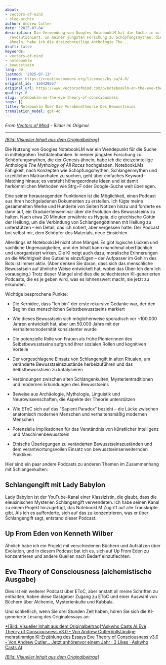 ```yaml
---
about:
- vectors-of-mind
- blog-archiv
author: Andrew Cutler
date: '2025-07-04'
description: Die Verwendung von Googles NotebookLM hat die Suche in mittelgroßen Textdatenbanken
  revolutioniert. In meiner jüngsten Forschung zu Schöpfungsmythen, die der Genesis
  ähneln, habe ich die dreizehnteilige Anthologie The...
draft: false
keywords:
- vectors-of-mind
- notebooklm
- bewusstsein
lang: de
lastmod: '2025-07-13'
license: https://creativecommons.org/licenses/by-sa/4.0/
original_id: '150429567'
original_url: https://www.vectorsofmind.com/p/notebooklm-on-the-eve-theory-of-consciousness
quality: 6
slug: notebooklm-on-the-eve-theory-of-consciousness
tags: []
title: Notebooklm Über Die Vorabendtheorie Des Bewusstseins
translation_model: gpt-4o
---
```


*From [Vectors of Mind](https://www.vectorsofmind.com/p/notebooklm-on-the-eve-theory-of-consciousness) - Bilder im Original.*

---

[*[Bild: Visueller Inhalt aus dem Originalbeitrag]*](https://substackcdn.com/image/fetch/$s_!lFMD!,f_auto,q_auto:good,fl_progressive:steep/https%3A%2F%2Fsubstack-post-media.s3.amazonaws.com%2Fpublic%2Fimages%2Fb01016e3-dfc2-47fa-88fd-8eeae782f5a5_1792x1928.heic)

Die Nutzung von Googles NotebookLM war ein Wendepunkt für die Suche in mittelgroßen Textdatenbanken. In meiner jüngsten Forschung zu Schöpfungsmythen, die der Genesis ähneln, habe ich die dreizehnteilige Anthologie _The Mythology of All Races_ hochgeladen. NotebookLMs Fähigkeit, nach Konzepten wie Schöpfungsmythen, Schlangenmythen und urzeitlichen Matriarchaten zu suchen, geht über einfaches Keyword-Matching hinaus; es versteht höhergeordnete Ideen und ist damit herkömmlichen Methoden wie Strg+F oder Google-Suche weit überlegen.

Eine seiner herausragenden Funktionen ist die Möglichkeit, einen Podcast aus Ihren hochgeladenen Dokumenten zu erstellen. Ich fügte meine gesammelten Werke und Hunderte von Seiten Notizen hinzu und forderte es dann auf, ein Graduiertenseminar über die Evolution des Bewusstseins zu halten. Nach etwa 20 Minuten erwähnte es Hygeia, die griechische Göttin der Heilung, um die Verbindung von Schlangengöttinnen mit Heilung zu unterstützen – ein Detail, das ich notiert, aber vergessen hatte. Der Podcast bot selbst mir, dem Schöpfer des Materials, neue Einsichten.

Allerdings ist NotebookLM nicht ohne Mängel. Es gibt logische Lücken und sachliche Ungenauigkeiten, und der Inhalt kann manchmal oberflächlich und unorganisiert wirken. Die KI neigt auch dazu, moralische Erinnerungen an die Wichtigkeit des Gutseins einzufügen – der Aufpasser im Gehirn des Bots ist immer aktiv. (Aber denken Sie daran, dass sich das menschliche Bewusstsein auf ähnliche Weise entwickelt hat, wobei das Über-Ich dem Ich vorausging.) Trotz dieser Mängel sind dies die schlechtesten KI-generierten Podcasts, die es je geben wird, was es lohnenswert macht, sie jetzt zu erkunden.

Wichtige besprochene Punkte:

 * Die Kernidee, dass "Ich bin" der erste rekursive Gedanke war, der den Beginn des menschlichen Selbstbewusstseins markiert

 * Wie dieses Bewusstsein sich möglicherweise sporadisch vor ~100.000 Jahren entwickelt hat, aber um 50.000 Jahre mit der Verhaltensmodernität konsistenter wurde

 * Die potenzielle Rolle von Frauen als frühe Pionierinnen des Selbstbewusstseins aufgrund ihrer sozialen Rollen und kognitiven Vorteile

 * Der vorgeschlagene Einsatz von Schlangengift in alten Ritualen, um veränderte Bewusstseinszustände herbeizuführen und das Selbstbewusstsein zu katalysieren

 * Verbindungen zwischen alten Schlangenkulten, Mysterientraditionen und modernen Erkundungen des Bewusstseins

 * Beweise aus Archäologie, Mythologie, Linguistik und Neurowissenschaften, die Aspekte der Theorie unterstützen

 * Wie EToC sich auf das "Sapient Paradox" bezieht – die Lücke zwischen anatomisch modernen Menschen und verhaltensmäßig modernen Menschen

 * Potenzielle Implikationen für das Verständnis von künstlicher Intelligenz und Maschinenbewusstsein

 * Ethische Überlegungen zu veränderten Bewusstseinszuständen und dem verantwortungsvollen Einsatz von bewusstseinserweiternden Praktiken

Hier sind ein paar andere Podcasts zu anderen Themen im Zusammenhang mit Schlangenkulten:

## Schlangengift mit Lady Babylon

Lady Babylon ist der YouTube-Kanal einer Klassizistin, die glaubt, dass die eleusinischen Mysterien Schlangengift verwendeten. Ich habe seinen Kanal zu einem Projekt hinzugefügt, das NotebookLM Zugriff auf alle Transkripte gibt. Als ich es aufforderte, sich auf das zu konzentrieren, was er über Schlangengift sagt, entstand dieser Podcast.

## Up From Eden von Kenneth Wilber

Ähnlich habe ich ein Projekt mit verschiedenen Büchern und Aufsätzen über Evolution, und in diesem Podcast bat ich es, sich auf Up From Eden zu konzentrieren und andere Quellen nach Bedarf einzuflechten.

## Eve Theory of Consciousness (alchemistische Ausgabe)

Dies ist ein weiterer Podcast über EToC, aber anstatt all meine Schriften zu enthalten, haben diese Gastgeber Zugang zu EToC und einer Auswahl von Büchern über Alchemie, Mysterienkulte und Kabbala.

Und schließlich, wenn Sie drei Stunden Zeit haben, hören Sie sich die KI-generierte Lesung des Originalessays an:

[*[Bild: Visueller Inhalt aus dem Originalbeitrag]*Askwho Casts AI Eve Theory of Consciousness v3.0 - Von Andrew CutlerVollständige mehrstimmige KI-Erzählung des Essays Eve Theory of Consciousness v3.0 - Von Andrew Cutler… Jetzt anhörenvor einem Jahr · 3 Likes · Askwho Casts AI](https://askwhocastsai.substack.com/p/eve-theory-of-consciousness-v30-by)

[*[Bild: Visueller Inhalt aus dem Originalbeitrag]*](https://substackcdn.com/image/fetch/$s_!L8OO!,f_auto,q_auto:good,fl_progressive:steep/https%3A%2F%2Fsubstack-post-media.s3.amazonaws.com%2Fpublic%2Fimages%2F878b8dfe-e05a-4a1f-b044-a79b088f0cad_1024x1024.heic)
